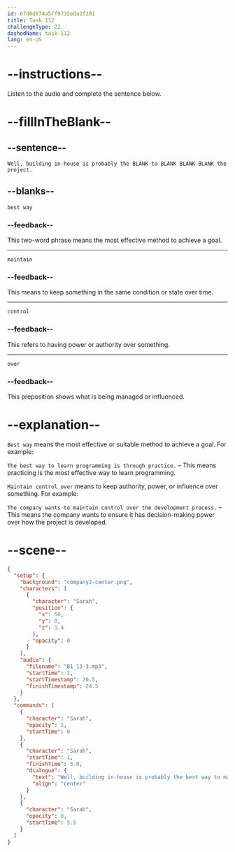 ```yaml
---
id: 67d6d874a5ff9732eda2f381
title: Task 112
challengeType: 22
dashedName: task-112
lang: en-US
---
```


<!-- (Audio) Sarah: Well, building in-house is probably the best way to maintain control over the project. -->

# --instructions--

Listen to the audio and complete the sentence below.

# --fillInTheBlank--

## --sentence--

`Well, building in-house is probably the BLANK to BLANK BLANK BLANK the project.`

## --blanks--

`best way`

### --feedback--

This two-word phrase means the most effective method to achieve a goal.

---

`maintain`

### --feedback--

This means to keep something in the same condition or state over time.

---

`control`

### --feedback--

This refers to having power or authority over something.

---

`over`

### --feedback--

This preposition shows what is being managed or influenced.

# --explanation--

`Best way` means the most effective or suitable method to achieve a goal. For example:  

`The best way to learn programming is through practice.` – This means practicing is the most effective way to learn programming.  

`Maintain control over` means to keep authority, power, or influence over something. For example:  

`The company wants to maintain control over the development process.` – This means the company wants to ensure it has decision-making power over how the project is developed.  

# --scene--

```json
{
  "setup": {
    "background": "company2-center.png",
    "characters": [
      {
        "character": "Sarah",
        "position": {
          "x": 50,
          "y": 0,
          "z": 1.4
        },
        "opacity": 0
      }
    ],
    "audio": {
      "filename": "B1_13-3.mp3",
      "startTime": 1,
      "startTimestamp": 20.5,
      "finishTimestamp": 24.5
    }
  },
  "commands": [
    {
      "character": "Sarah",
      "opacity": 1,
      "startTime": 0
    },
    {
      "character": "Sarah",
      "startTime": 1,
      "finishTime": 5.0,
      "dialogue": {
        "text": "Well, building in-house is probably the best way to maintain control over the project.",
        "align": "center"
      }
    },
    {
      "character": "Sarah",
      "opacity": 0,
      "startTime": 5.5
    }
  ]
}
```
